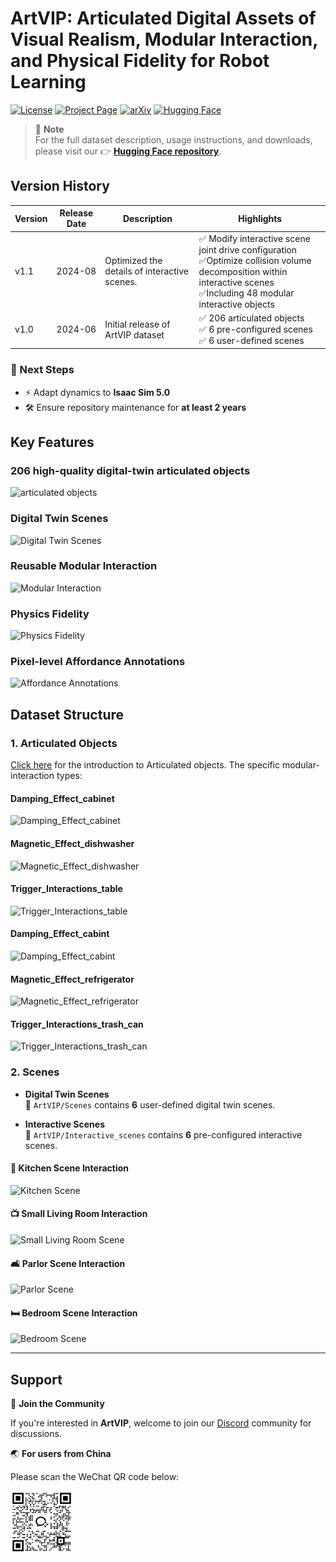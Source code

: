 # ArtVIP: Articulated Digital Assets of Visual Realism, Modular Interaction, and Physical Fidelity for Robot Learning

[![License](https://img.shields.io/badge/License-Apache_2.0-yellow.svg)](https://opensource.org/licenses/Apache-2.0)
[![Project Page](https://img.shields.io/badge/Project%20Page-ArtVIP-blue.svg)](https://x-humanoid-artvip.github.io/)
[![arXiv](https://badgen.net/badge/icon/arXiv?icon=awesome&label&color=red&style=flat-square)](https://arxiv.org/abs/2506.04941)
[![Hugging Face](https://img.shields.io/badge/Hugging_Face-ArtVIP-000000.svg)](https://huggingface.co/datasets/x-humanoid-robomind/ArtVIP)

> 🚀 **Note**  
> For the full dataset description, usage instructions, and downloads, please visit our 👉 [**Hugging Face repository**](https://huggingface.co/datasets/x-humanoid-robomind/ArtVIP/blob/main/README.md).

## Version History

| Version | Release Date | Description                                                                 | Highlights                                                                                                                                                                |
|---------|--------------|-----------------------------------------------------------------------------|---------------------------------------------------------------------------------------------------------------------------------------------------------------------------|
| v1.1    | 2024-08      |  Optimized the details of interactive scenes.                                       | ✅ Modify interactive scene joint drive configuration<br>✅Optimize collision volume decomposition within interactive scenes <br> ✅Including 48 modular interactive objects |
| v1.0    | 2024-06      | Initial release of ArtVIP dataset                                           | ✅ 206 articulated objects<br>✅ 6 pre-configured scenes<br>✅ 6 user-defined scenes<br>                                                                                     |

### 🔮 Next Steps

- ⚡ Adapt dynamics to **Isaac Sim 5.0**
- 🛠️ Ensure repository maintenance for **at least 2 years**


## Key Features

### 206 high-quality digital-twin articulated objects
![articulated objects](./static/images/206_articulated_objects.gif)

### Digital Twin Scenes
![Digital Twin Scenes](./static/images/digital_twin_scences.gif)

### Reusable Modular Interaction
![Modular Interaction](./static/images/Magnetic_attraction.gif)

### Physics Fidelity
![Physics Fidelity](./static/images/chair.gif)

### Pixel-level Affordance Annotations
![Affordance Annotations](./static/images/Seg_chair.gif)

## Dataset Structure

### 1. Articulated Objects

   [Click here](https://huggingface.co/datasets/x-humanoid-robomind/ArtVIP/blob/main/Articulated_objects/README.md) for the introduction to Articulated objects.
   The specific modular-interaction types:


#### Damping_Effect_cabinet
![Damping_Effect_cabinet](./static/images/Damping_Effect_cabinet.gif)

#### Magnetic_Effect_dishwasher
![Magnetic_Effect_dishwasher](./static/images/Magnetic_Effect_dishwasher.gif)

#### Trigger_Interactions_table
![Trigger_Interactions_table](./static/images/Trigger_Interactions_table_2.gif)

#### Damping_Effect_cabint
![Damping_Effect_cabint](./static/images/Damping_Effect_cabint_2.gif)

#### Magnetic_Effect_refrigerator
![Magnetic_Effect_refrigerator](./static/images/Magnetic_Effect_refrigerator.gif)

#### Trigger_Interactions_trash_can
![Trigger_Interactions_trash_can](./static/images/Trigger_Interactions_trash_can.gif)

### 2. Scenes

- **Digital Twin Scenes**   
   📁 `ArtVIP/Scenes` contains **6** user-defined digital twin scenes.

- **Interactive Scenes**   
   📁 `ArtVIP/Interactive_scenes` contains **6** pre-configured interactive scenes.

#### 🍳 Kitchen Scene Interaction
![Kitchen Scene](./static/images/kitchen-open.gif)

#### 📺 Small Living Room Interaction
![Small Living Room Scene](./static/images/smalllivingroom_open.gif)

#### 🛋️ Parlor Scene Interaction
![Parlor Scene](./static/images/parlor_open.gif)

#### 🛏️ Bedroom Scene Interaction
![Bedroom Scene](./static/images/bedroom_open.gif)


---
## Support 

💬 **Join the Community**

If you're interested in **ArtVIP**, welcome to join our [Discord](https://discord.gg/DS9czJUpgW) community for discussions.

🌏 **For users from China**

Please scan the WeChat QR code below:

<img src="./static/images/wechat_qrcode.jpg" alt="WeChat QR Code" width="100"/>

